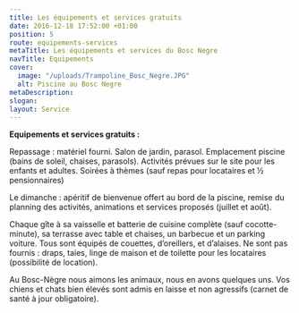 ```yaml
---
title: Les équipements et services gratuits
date: 2016-12-18 17:52:00 +01:00
position: 5
route: equipements-services
metaTitle: Les équipements et services du Bosc Negre
navTitle: Equipements
cover:
  image: "/uploads/Trampoline_Bosc_Negre.JPG"
  alt: Piscine au Bosc Negre
metaDescription: 
slogan: 
layout: Service
---
```


**Equipements et services gratuits :**

Repassage : matériel fourni. Salon de jardin, parasol. Emplacement piscine (bains de soleil, chaises, parasols). Activités prévues sur le site pour les enfants et adultes. Soirées à thèmes (sauf repas pour locataires et ½ pensionnaires)

Le dimanche : apéritif de bienvenue offert au bord de la piscine, remise du planning des activités, animations et services proposés (juillet et août).

Chaque gîte à sa vaisselle et batterie de cuisine complète (sauf cocotte-minute), sa terrasse avec table et chaises, un barbecue et un parking voiture. Tous sont équipés de couettes, d’oreillers, et d’alaises. Ne sont pas fournis : draps, taies, linge de maison et de toilette pour les locataires (possibilité de location).

Au Bosc-Nègre nous aimons les animaux, nous en avons quelques uns. Vos chiens et chats bien élevés sont admis en laisse et non agressifs (carnet de santé à jour obligatoire).